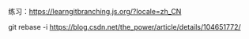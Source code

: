 练习：https://learngitbranching.js.org/?locale=zh_CN


git rebase -i
https://blog.csdn.net/the_power/article/details/104651772/